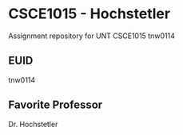 # CSCE1015 - Hochstetler
Assignment repository for UNT CSCE1015
tnw0114
## EUID
tnw0114
## Favorite Professor
Dr. Hochstetler
